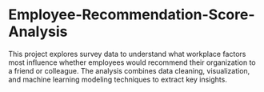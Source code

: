 # Employee-Recommendation-Score-Analysis
This project explores survey data to understand what workplace factors most influence whether employees would recommend their organization to a friend or colleague. The analysis combines data cleaning, visualization, and machine learning modeling techniques to extract key insights.
